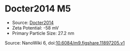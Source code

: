 <a name="material" />

# Docter2014 M5
<script type="application/ld+json">
  {
    "@context": "https://schema.org/",
    "@type": "ChemicalSubstance",
    "@id": "https://egonw.github.io/nanowiki/nanowiki338.html#material",
    "http://purl.org/dc/terms/conformsTo":
      {
        "@type": "CreativeWork",
        "@id": "https://bioschemas.org/profiles/ChemicalSubstance/0.4-RELEASE/"
      },
    "identfier": "338",
    "name": "Docter2014 M5",
    "url": "https://egonw.github.io/nanowiki/nanowiki338.html#material",
    "sameAs": "http://127.0.0.1/mediawiki/index.php/Special:URIResolver/Docter2014_M5"
  }
</script>


* Source: [Docter2014](articleDocter2014.md)
* Zeta Potential: -58 mV
* Primary Particle Size: 27.2 nm


Source: NanoWiki 6, doi:[10.6084/m9.figshare.11897205.v1](https://doi.org/10.6084/m9.figshare.11897205.v1)
